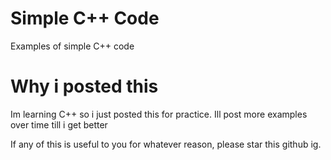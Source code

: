# Simple C++ Code
Examples of simple C++ code

# Why i posted this
Im learning C++ so i just posted this for practice. Ill post more examples over time till i get better

If any of this is useful to you for whatever reason, please star this github ig.
 
